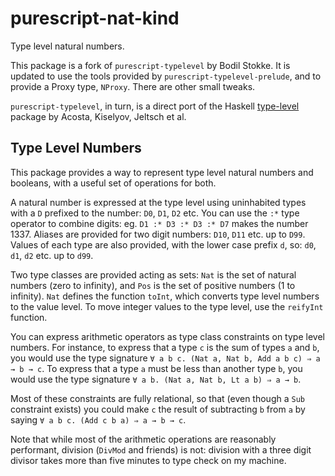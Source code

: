 # purescript-nat-kind

Type level natural numbers.

This package is a fork of `purescript-typelevel` by Bodil Stokke. It is updated to use the tools provided by `purescript-typelevel-prelude`, and to provide a Proxy type, `NProxy`. There are other small tweaks.

`purescript-typelevel`, in turn, is a direct port of the Haskell [type-level](https://github.com/forsyde/type-level) package by Acosta, Kiselyov, Jeltsch et al.

## Type Level Numbers

This package provides a way to represent type level natural numbers and booleans, with a useful set of operations for both.

A natural number is expressed at the type level using uninhabited types with a `D` prefixed to the number: `D0`, `D1`, `D2` etc. You can use the `:*` type operator to combine digits: eg. `D1 :* D3 :* D3 :* D7` makes the number 1337. Aliases are provided for two digit numbers: `D10`, `D11` etc. up to `D99`. Values of each type are also provided, with the lower case prefix `d`, so: `d0`, `d1`, `d2` etc. up to `d99`.

Two type classes are provided acting as sets: `Nat` is the set of natural numbers (zero to infinity), and `Pos` is the set of positive numbers (1 to infinity). `Nat` defines the function `toInt`, which converts type level numbers to the value level. To move integer values to the type level, use the `reifyInt` function.

You can express arithmetic operators as type class constraints on type level numbers. For instance, to express that a type `c` is the sum of types `a` and `b`, you would use the type signature `∀ a b c. (Nat a, Nat b, Add a b c) ⇒ a → b → c`. To express that a type `a` must be less than another type `b`, you would use the type signature `∀ a b. (Nat a, Nat b, Lt a b) ⇒ a → b`.

Most of these constraints are fully relational, so that (even though a `Sub` constraint exists) you could make `c` the result of subtracting `b` from `a` by saying `∀ a b c. (Add c b a) ⇒ a → b → c`.

Note that while most of the arithmetic operations are reasonably performant, division (`DivMod` and friends) is not: division with a three digit divisor takes more than five minutes to type check on my machine.
